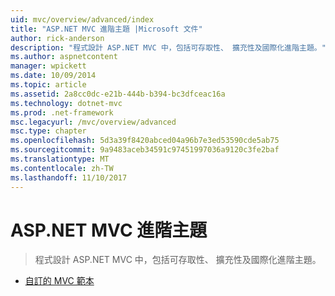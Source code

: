 ```yaml
---
uid: mvc/overview/advanced/index
title: "ASP.NET MVC 進階主題 |Microsoft 文件"
author: rick-anderson
description: "程式設計 ASP.NET MVC 中，包括可存取性、 擴充性及國際化進階主題。"
ms.author: aspnetcontent
manager: wpickett
ms.date: 10/09/2014
ms.topic: article
ms.assetid: 2a8cc0dc-e21b-444b-b394-bc3dfceac16a
ms.technology: dotnet-mvc
ms.prod: .net-framework
msc.legacyurl: /mvc/overview/advanced
msc.type: chapter
ms.openlocfilehash: 5d3a39f8420abced04a96b7e3ed53590cde5ab75
ms.sourcegitcommit: 9a9483aceb34591c97451997036a9120c3fe2baf
ms.translationtype: MT
ms.contentlocale: zh-TW
ms.lasthandoff: 11/10/2017
---
```

<a name="aspnet-mvc-advanced-topics"></a>ASP.NET MVC 進階主題
====================
> 程式設計 ASP.NET MVC 中，包括可存取性、 擴充性及國際化進階主題。


- [自訂的 MVC 範本](custom-mvc-templates.md)

